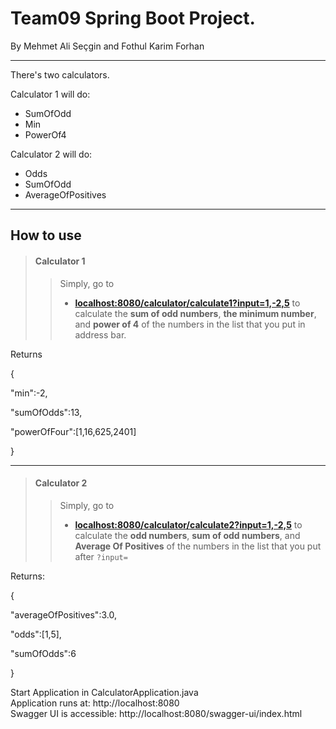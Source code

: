 # Team09 Spring Boot Project.
By Mehmet Ali Seçgin and Fothul Karim Forhan
___
There's two calculators.

Calculator 1 will do:
* SumOfOdd
* Min
* PowerOf4

Calculator 2 will do:

* Odds
* SumOfOdd
* AverageOfPositives
___
## How to use
>#### Calculator 1
>>Simply, go to
>>- __[localhost:8080/calculator/calculate1?input=1,-2,5](localhost:8080/calculator/calculate1?input=1,-2,5)__
>>to calculate the **sum of odd numbers**, **the minimum number**, 
and **power of 4** of the numbers in the list that you put 
in address bar.

 Returns

{

 "min":-2,

 "sumOfOdds":13,
 
 "powerOfFour":[1,16,625,2401]

}

___
>#### Calculator 2
>>Simply, go to
>>- __[localhost:8080/calculator/calculate2?input=1,-2,5](localhost:8080/calculator/calculate1?input=1,-2,5)__
>>to calculate the **odd numbers**, **sum of odd numbers**, 
    and **Average Of Positives** of the numbers in the list that 
    you put after ```?input=```

Returns:

{

"averageOfPositives":3.0,

"odds":[1,5],

"sumOfOdds":6

}


Start Application in CalculatorApplication.java  
Application runs at: http://localhost:8080  
Swagger UI is accessible: http://localhost:8080/swagger-ui/index.html   
